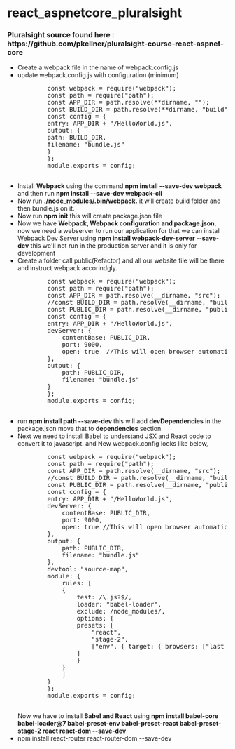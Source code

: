 # react_aspnetcore_pluralsight

<h3>Pluralsight source found here : https://github.com/pkellner/pluralsight-course-react-aspnet-core</h3>
<ul>
<li>
    Create a webpack file in the name of webpack.config.js
</li>
<li> update webpack.config.js with configuration (minimum)
    <pre>
        const webpack = require("webpack");
        const path = require("path");
        const APP_DIR = path.resolve(**dirname, "");
        const BUILD_DIR = path.resolve(**dirname, "build");
        const config = {
        entry: APP_DIR + "/HelloWorld.js",
        output: {
        path: BUILD_DIR,
        filename: "bundle.js"
        }
        };
        module.exports = config;
    </pre>
</li>
<li>
    Install <b>Webpack</b> using the command <b>npm install --save-dev webpack</b>
    and then run <b>npm install --save-dev webpack-cli</b>
</li>
<li>Now run <b>./node_modules/.bin/webpack.</b> it will create build folder and then bundle.js on it.</li>
<li>
    Now run <b>npm init</b> this will create package.json file
</li>
<li>
    Now we have <b>Webpack, Webpack configuration and package.json</b>, now we need a webserver to run our application for that we can install Webpack Dev Server using <b>npm install webpack-dev-server --save-dev</b>
    this we'll not run in the production server and it is only for development
</li>
<li>
    Create a folder call public(Refactor) and all our website file will be there and instruct webpack accorindgly.
    <pre>
        const webpack = require("webpack");
        const path = require("path");
        const APP_DIR = path.resolve(__dirname, "src");
        //const BUILD_DIR = path.resolve(__dirname, "build");
        const PUBLIC_DIR = path.resolve(__dirname, "public");
        const config = {
        entry: APP_DIR + "/HelloWorld.js",
        devServer: {
            contentBase: PUBLIC_DIR,
            port: 9000,
            open: true  //This will open browser automatically
        },
        output: {
            path: PUBLIC_DIR,
            filename: "bundle.js"
        }
        };
        module.exports = config;
    </pre>
</li>
<li>
    run <b>npm install path --save-dev </b> this will add <b>devDependencies</b> in the package.json move that to <b>dependencies</b> section
</li>
<li>
    Next we need to install Babel to understand JSX and React code to convert it to javascript. and New webpack.config looks like below,
    <pre>
        const webpack = require("webpack");
        const path = require("path");
        const APP_DIR = path.resolve(__dirname, "src");
        //const BUILD_DIR = path.resolve(__dirname, "build");
        const PUBLIC_DIR = path.resolve(__dirname, "public");
        const config = {
        entry: APP_DIR + "/HelloWorld.js",
        devServer: {
            contentBase: PUBLIC_DIR,
            port: 9000,
            open: true //This will open browser automatically
        },
        output: {
            path: PUBLIC_DIR,
            filename: "bundle.js"
        },
        devtool: "source-map",
        module: {
            rules: [
            {
                test: /\.js?$/,
                loader: "babel-loader",
                exclude: /node_modules/,
                options: {
                presets: [
                    "react",
                    "stage-2",
                    ["env", { target: { browsers: ["last 2 version"] } }]
                ]
                }
            }
            ]
        }
        };
        module.exports = config;
    </pre>
    Now we have to install <b>Babel and React</b> using <b>npm install babel-core babel-loader@7 babel-preset-env babel-preset-react babel-preset-stage-2 react react-dom --save-dev</b>
</li>
<li>
    npm install react-router react-router-dom --save-dev
</li>
</ul>
